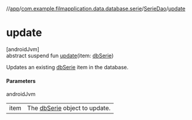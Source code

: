 //[app](../../../index.md)/[com.example.filmapplication.data.database.serie](../index.md)/[SerieDao](index.md)/[update](update.md)

# update

[androidJvm]\
abstract suspend fun [update](update.md)(item: [dbSerie](../db-serie/index.md))

Updates an existing [dbSerie](../db-serie/index.md) item in the database.

#### Parameters

androidJvm

| | |
|---|---|
| item | The [dbSerie](../db-serie/index.md) object to update. |
